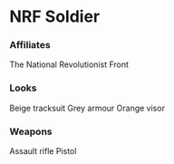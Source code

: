 NRF Soldier
===

### Affiliates
The National Revolutionist Front

### Looks
Beige tracksuit
Grey armour
Orange visor

### Weapons
Assault rifle
Pistol
